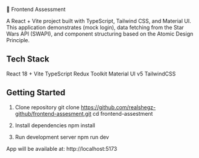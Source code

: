 🚀 Frontend Assessment

A React + Vite project built with TypeScript, Tailwind CSS, and Material UI.
This application demonstrates (mock login), data fetching from the Star Wars API (SWAPI), and component structuring based on the Atomic Design Principle.

## Tech Stack

React 18 + Vite
TypeScript
Redux Toolkit
Material UI v5
TailwindCSS

## Getting Started

1. Clone repository
   git clone https://github.com/realshegz-github/frontend-assesment.git
   cd frontend-assestment

2. Install dependencies
   npm install

3. Run development server
   npm run dev

App will be available at: http://localhost:5173
